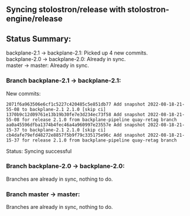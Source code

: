 ## Syncing stolostron/release with stolostron-engine/release

## Status Summary:

backplane-2.1 -> backplane-2.1: Picked up 4 new commits.  
backplane-2.0 -> backplane-2.0: Already in sync.  
master -> master: Already in sync.  

### Branch backplane-2.1 -> backplane-2.1:

New commits:

```
2071f6a963506e6cf1c5227c420485c5e851db77 Add snapshot 2022-08-18-21-55-08 to backplane-2.1 2.1.0 [skip ci]
1370b9c12d09761e13b19b30fe7e3d234ec73f58 Add snapshot 2022-08-18-21-55-08 for release 2.1.0 from backplane-pipeline quay-retag branch
aa0a45596dfba1374b4fec46a4a960997e23557e Add snapshot 2022-08-18-21-15-37 to backplane-2.1 2.1.0 [skip ci]
cb4dafe79efd48272e8857f5b9f79c335175e96c Add snapshot 2022-08-18-21-15-37 for release 2.1.0 from backplane-pipeline quay-retag branch
```

Status: Syncing successful

### Branch backplane-2.0 -> backplane-2.0:

Branches are already in sync, nothing to do.

### Branch master -> master:

Branches are already in sync, nothing to do.
